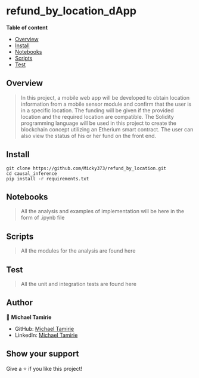 # refund_by_location_dApp

**Table of content**

- [Overview](#overview)
- [Install](#install)
- [Notebooks](#notebooks)
- [Scripts](#scripts)
- [Test](#test)

## Overview

> In this project, a mobile web app will be developed to obtain location information from a mobile sensor module and confirm that the user is in a specific location. The funding will be given if the provided location and the required location are compatible. The Solidity programming language will be used in this project to create the blockchain concept utilizing an Etherium smart contract. The user can also view the status of his or her fund on the front end.

## Install

```
git clone https://github.com/Micky373/refund_by_location.git
cd causal_inference
pip install -r requirements.txt
```

## Notebooks

> All the analysis and examples of implementation will be here in the form of .ipynb file

## Scripts

> All the modules for the analysis are found here
## Test

> All the unit and integration tests are found here
## Author

👤 **Michael Tamirie**

- GitHub: [Michael Tamirie](https://github.com/Micky373)
- LinkedIn: [Michael Tamirie](https://www.linkedin.com/in/michaeltamirie/)

## Show your support

Give a ⭐ if you like this project!